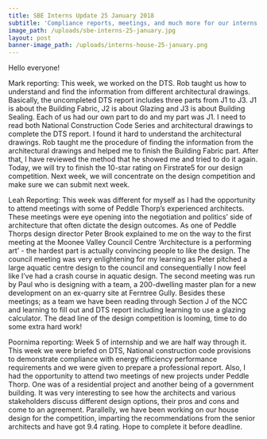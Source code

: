 ```yaml
---
title: SBE Interns Update 25 January 2018
subtitle: 'Compliance reports, meetings, and much more for our interns'
image_path: /uploads/sbe-interns-25-january.jpg
layout: post
banner-image_path: /uploads/interns-house-25-january.png
---
```



Hello everyone!

Mark reporting: This week, we worked on the DTS. Rob taught us how to understand and find the information from different architectural drawings. Basically, the uncompleted DTS report includes three parts from J1 to J3. J1 is about the Building Fabric, J2 is about Glazing and J3 is about Building Sealing. Each of us had our own part to do and my part was J1. I need to read both National Construction Code Series and architectural drawings to complete the DTS report. I found it hard to understand the architectural drawings. Rob taught me the procedure of finding the information from the architectural drawings and helped me to finish the Building Fabric part. After that, I have reviewed the method that he showed me and tried to do it again. Today, we will try to finish the 10-star rating on Firstrate5 for our design competition. Next week, we will concentrate on the design competition and make sure we can submit next week.

Leah Reporting: This week was different for myself as I had the opportunity to attend meetings with some of Peddle Thorp’s experienced architects. These meetings were eye opening into the negotiation and politics’ side of architecture that often dictate the design outcomes. As one of Peddle Thorps design director Peter Brook explained to me on the way to the first meeting at the Moonee Valley Council Centre ‘Architecture is a performing art’ - the hardest part is actually convincing people to like the design. The council meeting was very enlightening for my learning as Peter pitched a large aquatic centre design to the council and consequentially I now feel like I’ve had a crash course in aquatic design. The second meeting was run by Paul who is designing with a team, a 200-dwelling master plan for a new development on an ex-quarry site at Ferntree Gully. Besides these meetings; as a team we have been reading through Section J of the NCC and learning to fill out and DTS report including learning to use a glazing calculator. The dead line of the design competition is looming, time to do some extra hard work!

Poornima reporting: Week 5 of internship and we are half way through it. This week we were briefed on DTS, National construction code provisions to demonstrate compliance with energy efficiency performance requirements and we were given to prepare a professional report. Also, I had the opportunity to attend two meetings of new projects under Peddle Thorp. One was of a residential project and another being of a government building. It was very interesting to see how the architects and various stakeholders discuss different design options, their pros and cons and come to an agreement. Parallelly, we have been working on our house design for the competition, imparting the recommendations from the senior architects and have got 9.4 rating. Hope to complete it before deadline.